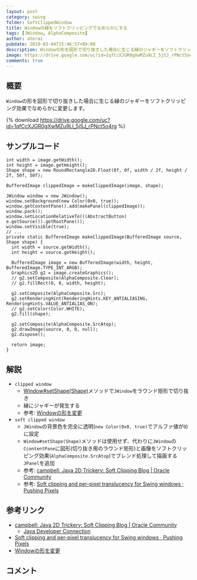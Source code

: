 ```yaml
---
layout: post
category: swing
folder: SoftClippedWindow
title: Windowの縁をソフトクリッピングでなめらかにする
tags: [JWindow, AlphaComposite]
author: aterai
pubdate: 2019-03-04T15:46:57+09:00
description: Windowの形を図形で切り抜きした場合に生じる縁のジャギーをソフトクリッピング効果でなめらかに変更します。
image: https://drive.google.com/uc?id=1qfCcXJGR0gXwMZu9LI_5jSJ_rPNct5o4rg
comments: true
---
```

## 概要
`Window`の形を図形で切り抜きした場合に生じる縁のジャギーをソフトクリッピング効果でなめらかに変更します。

{% download https://drive.google.com/uc?id=1qfCcXJGR0gXwMZu9LI_5jSJ_rPNct5o4rg %}

## サンプルコード
<pre class="prettyprint"><code>int width = image.getWidth();
int height = image.getHeight();
Shape shape = new RoundRectangle2D.Float(0f, 0f, width / 2f, height / 2f, 50f, 50f);

BufferedImage clippedImage = makeClippedImage(image, shape);

JWindow window = new JWindow();
window.setBackground(new Color(0x0, true));
window.getContentPane().add(makePanel(clippedImage));
window.pack();
window.setLocationRelativeTo(((AbstractButton) e.getSource()).getRootPane());
window.setVisible(true);
// ...
private static BufferedImage makeClippedImage(BufferedImage source, Shape shape) {
  int width = source.getWidth();
  int height = source.getHeight();

  BufferedImage image = new BufferedImage(width, height, BufferedImage.TYPE_INT_ARGB);
  Graphics2D g2 = image.createGraphics();
  // g2.setComposite(AlphaComposite.Clear);
  // g2.fillRect(0, 0, width, height);

  g2.setComposite(AlphaComposite.Src);
  g2.setRenderingHint(RenderingHints.KEY_ANTIALIASING, RenderingHints.VALUE_ANTIALIAS_ON);
  // g2.setColor(Color.WHITE);
  g2.fill(shape);

  g2.setComposite(AlphaComposite.SrcAtop);
  g2.drawImage(source, 0, 0, null);
  g2.dispose();

  return image;
}
</code></pre>

## 解説
- `clipped window`
    - [Window#setShape(Shape)](https://docs.oracle.com/javase/jp/8/docs/api/java/awt/Window.html#setShape-java.awt.Shape-)メソッドで`JWindow`をラウンド矩形で切り抜き
    - 縁にジャギーが発生する
    - 参考: [Windowの形を変更](https://ateraimemo.com/Swing/WindowShape.html)
- `soft clipped window`
    - `JWindow`の背景色を完全に透明(`new Color(0x0, true)`でアルファ値が`0`)に設定
    - `Window#setShape(Shape)`メソッドは使用せず、代わりに`JWindow`の`CcontentPane`に図形(切り抜き用のラウンド矩形)と画像をソフトクリッピング効果(`AlphaComposite.SrcAtop`)でブレンド処理して描画する`JPanel`を追加
    - 参考: [campbell: Java 2D Trickery: Soft Clipping Blog | Oracle Community](https://community.oracle.com/blogs/campbell/2006/07/19/java-2d-trickery-soft-clipping)
    - 参考: [Soft clipping and per-pixel translucency for Swing windows · Pushing Pixels](https://www.pushing-pixels.org/2008/03/03/soft-clipping-and-per-pixel-translucency-for-swing-windows.html)

<!-- dummy comment line for breaking list -->

## 参考リンク
- [campbell: Java 2D Trickery: Soft Clipping Blog | Oracle Community](https://community.oracle.com/blogs/campbell/2006/07/19/java-2d-trickery-soft-clipping)
    - [Java Developer Connection](http://otn.oracle.co.jp/technology/global/jp/sdn/java/private/techtips/2006/tt0923.html)
- [Soft clipping and per-pixel translucency for Swing windows · Pushing Pixels](https://www.pushing-pixels.org/2008/03/03/soft-clipping-and-per-pixel-translucency-for-swing-windows.html)
- [Windowの形を変更](https://ateraimemo.com/Swing/WindowShape.html)

<!-- dummy comment line for breaking list -->

## コメント
